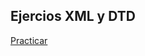 ## Ejercios XML y DTD
<a href="https://drive.google.com/file/d/1sXli4cNtB0IvnMakt4yUYkk4FA7tFcU0/view">Practicar</a>